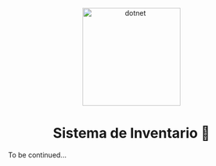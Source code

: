 
 <p align="center"><a hhref="https://cdn.jsdelivr.net/gh/devicons/devicon@v2.15.1/devicon.min.css" target="_blank" rel="stylesheet"><img src="https://cdn.jsdelivr.net/gh/devicons/devicon/icons/dotnetcore/dotnetcore-original.svg" width="200" height="200" alt="dotnet" /></a></p>

<h1 align="center">Sistema de Inventario 🚀 </h1>

<p>To be continued...</p>
